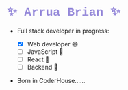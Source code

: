 
# <span style="color:#978bda; font-family: 'Courier New';">:sparkles: **Arrua Brian** :sparkles:</span>

- Full stack developer in progress:

  - [x]  Web developer :smile:
  - [ ]  JavaScript 👋
  - [ ]  React  👀
  - [ ]  Backend 🌱
 
 - Born in CoderHouse......
